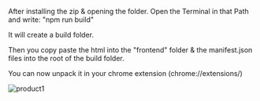 After installing the zip & opening the folder. Open the Terminal in that Path and write: "npm run build"

It will create a build folder. 

Then you copy paste the html into the "frontend" folder & the manifest.json files into the root of the build folder.

You can now unpack it in your chrome extension (chrome://extensions/)

![product1](https://user-images.githubusercontent.com/73127647/207451659-16c2e516-cd4b-4cc7-b1be-b243602cd3d7.png)
